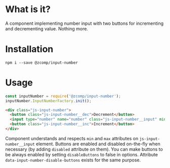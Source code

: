 # What is it?

A component implementing number input with two buttons for incrementing and decrementing value.
Nothing more.

# Installation

```
npm i --save @zcomp/input-number
```

# Usage

```javascript
const inputNumber = require('@zcomp/input-number');
inputNumber.InputNumberFactory.init();
```

```html
<div class="js-input-number">
  <button class="js-input-number__dec">Decrement</button>
  <input type="number" name="number" class="js-input-number__input" min="0" max="10" />
  <button class="js-input-number__inc">Increment</button>
</div>
```

Component understands and respects `min` and `max` attributes on `js-input-number__input` element.
Buttons are enabled and disabled on-the-fly when necessary (by adding `disabled` attribute on them).
You can make buttons to be always enabled by setting `disableButtons` to false in options.
Attribute `data-input-number-disable-buttons` exists for the same purpose.
